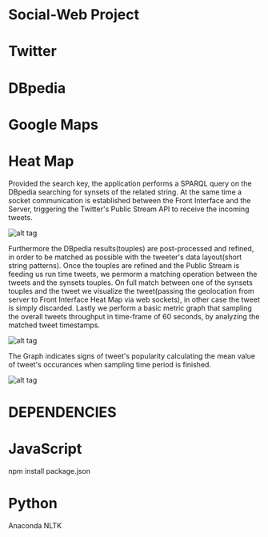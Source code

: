 # Social-Web Project 
# Twitter 
# DBpedia 
# Google Maps
# Heat Map

Provided the search key, the application performs a SPARQL query on the DBpedia searching for synsets of the related string.
At the same time a socket communication is established between the Front Interface and the Server, triggering the Twitter's Public Stream API to receive the incoming tweets.

![alt tag](http://i.imgur.com/v1RCkQy.jpg)

Furthermore the DBpedia results(touples) are post-processed and refined, in order to be matched as possible with the tweeter's data layout(short string patterns). Once the touples are refined and the Public Stream is feeding us run time tweets, we permorm a matching operation between the tweets and the synsets touples. On full match between one of the synsets touples and the tweet we visualize the tweet(passing the geolocation from server to Front Interface Heat Map via web sockets), in other case the tweet is simply discarded. Lastly we perform a basic metric graph that sampling the overall tweets throughput in time-frame of 60 seconds, by analyzing the matched tweet timestamps. 

![alt tag](http://i.imgur.com/8Pa9IyF.jpg)

The Graph indicates signs of tweet's popularity calculating the mean value of tweet's occurances when sampling time period is finished.

![alt tag](http://i.imgur.com/IWZSAjv.jpg)

# DEPENDENCIES
# JavaScript
npm install package.json

# Python
Anaconda
NLTK
